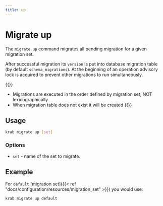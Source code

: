 ```yaml
---
title: up
---
```


# Migrate up

The `migrate up` command migrates all pending migration for a given migration set.

After successful migration its `version` is put into database migration table (by default `schema_migrations`).
At the beginning of an operation advisory lock is acquired to prevent other migrations to run simultaneously.

{{<hint info>}}
- Migrations are executed in the order defined by migration set, NOT lexicographically.
- When migration table does not exist it will be created
{{</hint>}}


## Usage

```sh
krab migrate up [set]
```

### Options

- `set` - name of the set to migrate.

## Example

For `default` [migration set]({{< ref "docs/configuration/resources/migration_set" >}}) you would use:

```sh
krab migrate up default
```

